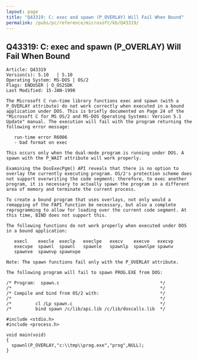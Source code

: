 ```yaml
---
layout: page
title: "Q43319: C: exec and spawn (P_OVERLAY) Will Fail When Bound"
permalink: /pubs/pc/reference/microsoft/kb/Q43319/
---
```


## Q43319: C: exec and spawn (P_OVERLAY) Will Fail When Bound

	Article: Q43319
	Version(s): 5.10   | 5.10
	Operating System: MS-DOS | OS/2
	Flags: ENDUSER | O_OS2SDK
	Last Modified: 15-JAN-1990
	
	The Microsoft C run-time library functions exec and spawn (with a
	P_OVERLAY attribute) do not work correctly when executed in a bound
	application under DOS. This is briefly documented on Page 24 of the
	"Microsoft C for MS OS/2 and MS-DOS Operating Systems: Version 5.1
	Update" manual. The execution will fail with the program returning the
	following error message:
	
	   run-time error R6006
	   - bad format on exec
	
	This occurs only when the dual-mode program is running under DOS. A
	spawn with the P_WAIT attribute will work properly.
	
	Examining the DosExecPgm() API reveals that there is no option to
	overlay the currently executing program. OS/2's protection scheme does
	not support overwriting the code segment; therefore, to exec another
	program, it is necessary to actually spawn the program in a different
	area of memory and terminate the current process.
	
	To create a bound program that uses overlays, not only would a
	remapping of the FAPI function be necessary, but also a complete
	reprogramming to allow for loading over the current code segment. At
	this time, BIND does not support this.
	
	The following functions do not work properly when executed under DOS
	in a bound application:
	
	   execl    execle  execlp   execlpe   execv    execve   execvp
	   execvpe  spawnl  spawnl   spawnle   spawnlp  spawnlpe spawnv
	   spawnve  spawnvp spawnvpe
	
	Note: The spawn functions fail only with the P_OVERLAY attribute.
	
	The following program will fail to spawn PROG.EXE from DOS:
	
	/* Program:  spawn.c                                      */
	/*                                                        */
	/* Compile and bind from OS/2 with:                       */
	/*                                                        */
	/*         cl /Lp spawn.c                                 */
	/*         bind spawn /c/lib/api.lib /c/lib/doscalls.lib  */
	
	#include <stdio.h>
	#include <process.h>
	
	void main(void)
	{
	  spawnl(P_OVERLAY,"c:\\tmp\\prog.exe","prog",NULL);
	}
